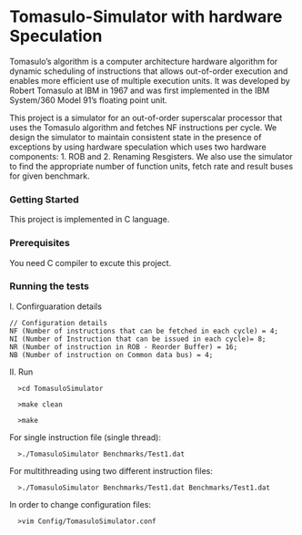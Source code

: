 
# Tomasulo-Simulator with hardware Speculation
Tomasulo’s algorithm is a computer architecture hardware algorithm for dynamic scheduling of instructions that allows out-of-order execution and enables more efficient use of multiple execution units. It was developed by Robert Tomasulo at IBM in 1967 and was first implemented in the IBM System/360 Model 91’s floating point unit.

This project is a simulator for an out-of-order superscalar processor that uses the Tomasulo algorithm and fetches NF instructions per cycle. We design the simulator to maintain consistent state in the presence of exceptions by using hardware speculation which uses two hardware components: 1. ROB and 2. Renaming Resgisters. We also use the simulator to find the appropriate number of function units, fetch rate and result buses for given benchmark.

### Getting Started
This project is implemented in C language. 


### Prerequisites

You need C compiler to excute this project.

 

### Running the tests

I. Confirguaration details
 
    // Configuration details
    NF (Number of instructions that can be fetched in each cycle) = 4;
    NI (Number of Instruction that can be issued in each cycle)= 8;
    NR (Number of instruction in ROB - Reorder Buffer) = 16;
    NB (Number of instruction on Common data bus) = 4;

    
II. Run
```
  >cd TomasuloSimulator

  >make clean

  >make
  ```

  For single instruction file (single thread):
```
  >./TomasuloSimulator Benchmarks/Test1.dat
```
  For multithreading using two different instruction files:
```
  >./TomasuloSimulator Benchmarks/Test1.dat Benchmarks/Test1.dat
```
  In order to change configuration files:
```
  >vim Config/TomasuloSimulator.conf
```
